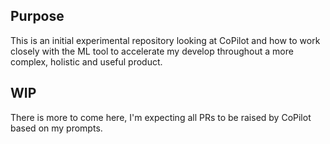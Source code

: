## Purpose

This is an initial experimental repository looking at CoPilot and how to work closely with the ML tool to accelerate my develop throughout a more complex, holistic and useful product.

## WIP

There is more to come here, I'm expecting all PRs to be raised by CoPilot based on my prompts.

